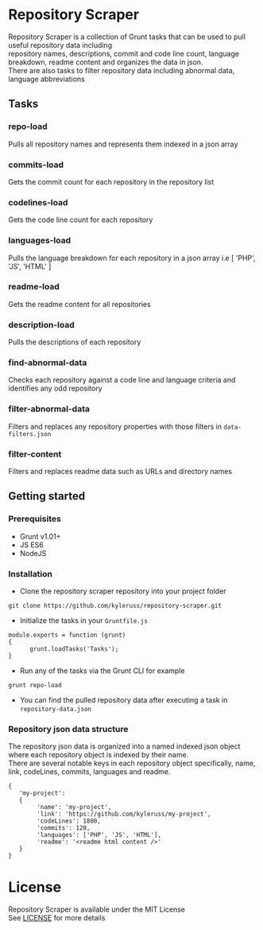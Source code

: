 # Repository Scraper

Repository Scraper is a collection of Grunt tasks that can be used to pull useful repository data including  
repository names, descriptions, commit and code line count, language breakdown, readme content and organizes the data in json.  
There are also tasks to filter repository data including abnormal data, language abbreviations 

## Tasks
### repo-load
Pulls all repository names and represents them indexed in a json array

### commits-load
Gets the commit count for each repository in the repository list

### codelines-load
Gets the code line count for each repository

### languages-load
Pulls the language breakdown for each repository in a json array i.e [ 'PHP', 'JS', 'HTML' ]

### readme-load
Gets the readme content for all repositories

### description-load
Pulls the descriptions of each repository

### find-abnormal-data
Checks each repository against a code line and language criteria and identifies any odd repository

### filter-abnormal-data
Filters and replaces any repository properties with those filters in `data-filters.json`

### filter-content
Filters and replaces readme data such as URLs and directory names 

## Getting started
### Prerequisites
- Grunt v1.01+
- JS ES6
- NodeJS

### Installation
- Clone the repository scraper repository into your project folder
```
git clone https://github.com/kyleruss/repository-scraper.git
```

- Initialize the tasks in your `Gruntfile.js`

```
module.exports = function (grunt)
{
      grunt.loadTasks('Tasks');
}
```

- Run any of the tasks via the Grunt CLI for example
```
grunt repo-load
```

- You can find the pulled repository data after executing a task in `repository-data.json`

### Repository json data structure
The repository json data is organized into a named indexed json object where each repository object is indexed by their name.  
There are several notable keys in each repository object specifically, name, link, codeLines, commits, languages and readme.

```
{
   'my-project':
   {
        'name': 'my-project',
        'link': 'https://github.com/kyleruss/my-project',
        'codeLines': 1800,
        'commits': 120,
        'languages': ['PHP', 'JS', 'HTML'],
        'readme': '<readme html content />'   
   }
}
```

# License
Repository Scraper is available under the MIT License  
See [LICENSE](LICENSE) for more details
